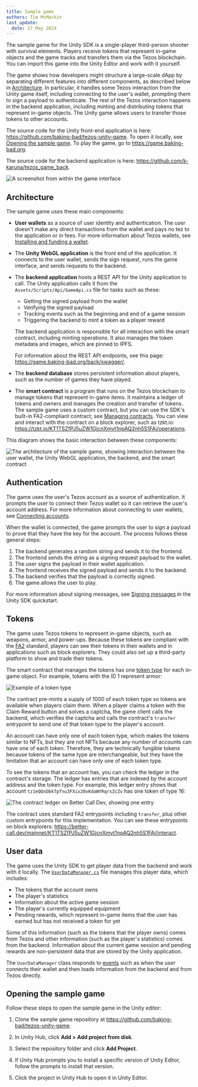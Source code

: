 ```yaml
---
title: Sample game
authors: Tim McMackin
last_update:
  date: 17 May 2024
---
```


The sample game for the Unity SDK is a single-player third-person shooter with survival elements.
Players receive tokens that represent in-game objects and the game tracks and transfers them via the Tezos blockchain.
You can import this game into the Unity Editor and work with it yourself.

The game shows how developers might structure a large-scale dApp by separating different features into different components, as described below in [Architecture](#architecture).
In particular, it handles some Tezos interaction from the Unity game itself, including connecting to the user's wallet, prompting them to sign a payload to authenticate.
The rest of the Tezos interaction happens in the backend application, including minting and distributing tokens that represent in-game objects.
The Unity game allows users to transfer those tokens to other accounts.

The source code for the Unity front-end application is here: https://github.com/baking-bad/tezos-unity-game.
To open it locally, see [Opening the sample game](#opening-the-sample-game).
To play the game, go to https://game.baking-bad.org.

The source code for the backend application is here: https://github.com/k-karuna/tezos_game_back.

![A screenshot from within the game interface](/img/unity/sample-game-ui.png)

## Architecture

The sample game uses these main components:

- **User wallets** as a source of user identity and authentication.
The user doesn't make any direct transactions from the wallet and pays no tez to the application or in fees.
For more information about Tezos wallets, see [Installing and funding a wallet](../developing/wallet-setup).

- The **Unity WebGL application** is the front end of the application.
It connects to the user wallet, sends the sign request, runs the game interface, and sends requests to the backend.

- The **backend application** hosts a REST API for the Unity application to call.
The Unity application calls it from the `Assets/Scripts/Api/GameApi.cs` file for tasks such as these:

  - Getting the signed payload from the wallet
  - Verifying the signed payload
  - Tracking events such as the beginning and end of a game session
  - Triggering the backend to mint a token as a player reward

  The backend application is responsible for all interaction with the smart contract, including minting operations.
  It also manages the token metadata and images, which are pinned to IPFS.

  For information about the REST API endpoints, see this page: https://game.baking-bad.org/back/swagger/.

- The **backend database** stores persistent information about players, such as the number of games they have played.

- The **smart contract** is a program that runs on the Tezos blockchain to manage tokens that represent in-game items.
It maintains a ledger of tokens and owners and manages the creation and transfer of tokens.
The sample game uses a custom contract, but you can use the SDK's built-in FA2-compliant contract; see [Managing contracts](./managing-contracts).
You can view and interact with the contract on a block explorer, such as tzkt.io: https://tzkt.io/KT1TSZfPJ5uZW1GjcnXmvt1npAQ2nh5S1FAj/operations.

This diagram shows the basic interaction between these components:

![The architecture of the sample game, showing interaction between the user wallet, the Unity WebGL application, the backend, and the smart contract](/img/unity/sample-game-architecture.png)

## Authentication

The game uses the user's Tezos account as a source of authentication.
It prompts the user to connect their Tezos wallet so it can retrieve the user's account address.
For more information about connecting to user wallets, see [Connecting accounts](./connecting-accounts).

When the wallet is connected, the game prompts the user to sign a payload to prove that they have the key for the account.
The process follows these general steps:

1. The backend generates a random string and sends it to the frontend.
1. The frontend sends the string as a signing request payload to the wallet.
1. The user signs the payload in their wallet application.
1. The frontend receives the signed payload and sends it to the backend.
1. The backend verifies that the payload is correctly signed.
1. The game allows the user to play.

For more information about signing messages, see [Signing messages](./quickstart#signing-messages) in the Unity SDK quickstart.

## Tokens

The game uses Tezos tokens to represent in-game objects, such as weapons, armor, and power-ups.
Because these tokens are compliant with the [FA2](../architecture/tokens/FA2) standard, players can see their tokens in their wallets and in applications such as block explorers.
They could also set up a third-party platform to show and trade their tokens.

The smart contract that manages the tokens has one [token type](https://better-call.dev/mainnet/KT1TSZfPJ5uZW1GjcnXmvt1npAQ2nh5S1FAj/tokens) for each in-game object.
For example, tokens with the ID 1 represent armor:

![Example of a token type](/img/unity/sample-game-token-types.png)

The contract pre-mints a supply of 1000 of each token type so tokens are available when players claim them.
When a player claims a token with the Claim Reward button and solves a captcha, the game client calls the backend, which verifies the captcha and calls the contract's `transfer` entrypoint to send one of that token type to the player's account.

An account can have only one of each token type, which makes the tokens similar to NFTs, but they are not NFTs because any number of accounts can have one of each token.
Therefore, they are technically fungible tokens because tokens of the same type are interchangeable, but they have the limitation that an account can have only one of each token type.

To see the tokens that an account has, you can check the ledger in the contract's storage.
The ledger has entries that are indexed by the account address and the token type.
For example, this ledger entry shows that account `tz1eQQnDbkTpTnu3FXix28xKdaWYRqrsZcZv` has one token of type 16:

![The contract ledger on Better Call Dev, showing one entry](/img/unity/sample-game-ledger-entry.png)

The contract uses standard FA2 entrypoints including `transfer`, plus other custom entrypoints for this implementation.
You can see these entrypoints on block explorers: https://better-call.dev/mainnet/KT1TSZfPJ5uZW1GjcnXmvt1npAQ2nh5S1FAj/interact.

## User data

The game uses the Unity SDK to get player data from the backend and work with it locally.
The [`UserDataManager.cs`](https://github.com/baking-bad/tezos-unity-game/blob/master/Assets/Scripts/Managers/UserDataManager.cs) file manages this player data, which includes:

- The tokens that the account owns
- The player's statistics
- Information about the active game session
- The player's currently equipped equipment
- Pending rewards, which represent in-game items that the user has earned but has not received a token for yet

Some of this information (such as the tokens that the player owns) comes from Tezos and other information (such as the player's statistics) comes from the backend.
Information about the current game session and pending rewards are non-persistent data that are stored by the Unity application.

The `UserDataManager` class responds to [events](./reference/EventManager) such as when the user connects their wallet and then loads information from the backend and from Tezos directly.

## Opening the sample game

Follow these steps to open the sample game in the Unity editor:

1. Clone the sample game repository at https://github.com/baking-bad/tezos-unity-game.

1. In Unity Hub, click **Add > Add project from disk**.

1. Select the repository folder and click **Add Project**.

1. If Unity Hub prompts you to install a specific version of Unity Editor, follow the prompts to install that version.

1. Click the project in Unity Hub to open it in Unity Editor.
